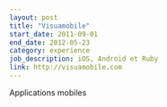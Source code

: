 ```yaml
---
layout: post
title: "Visuamobile"
start_date: 2011-09-01
end_date: 2012-05-23
category: experience
job_description: iOS, Android et Ruby
link: http://visuamobile.com
---
```


Applications mobiles
